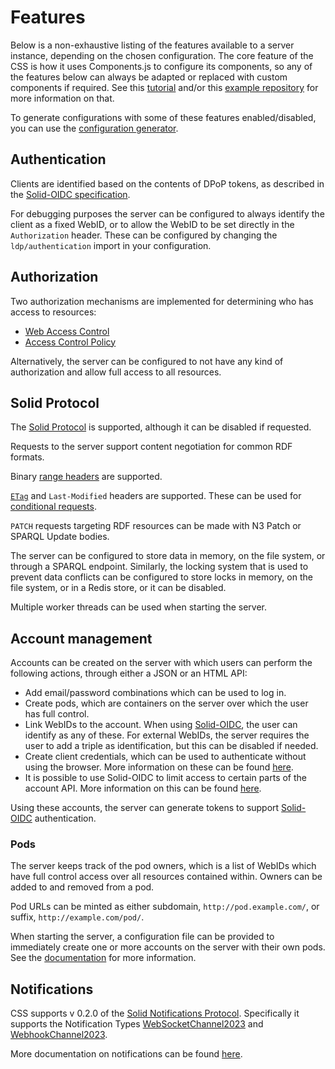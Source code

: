 # Features

Below is a non-exhaustive listing of the features available to a server instance,
depending on the chosen configuration.
The core feature of the CSS is how it uses Components.js to configure its components,
so any of the features below can always be adapted or replaced with custom components if required.
See this [tutorial](https://github.com/CommunitySolidServer/tutorials/blob/main/custom-configurations.md)
and/or this [example repository](https://github.com/CommunitySolidServer/hello-world-component)
for more information on that.

To generate configurations with some of these features enabled/disabled,
you can use the [configuration generator](https://communitysolidserver.github.io/configuration-generator/).

## Authentication

Clients are identified based on the contents of DPoP tokens,
as described in the [Solid-OIDC specification](https://solidproject.org/TR/oidc).

For debugging purposes the server can be configured to always identify the client as a fixed WebID,
or to allow the WebID to be set directly in the `Authorization` header.
These can be configured by changing the `ldp/authentication` import in your configuration.

## Authorization

Two authorization mechanisms are implemented for determining who has access to resources:

* [Web Access Control](https://solidproject.org/TR/wac)
* [Access Control Policy](https://solidproject.org/TR/acp)

Alternatively, the server can be configured to not have any kind of authorization and allow full access to all resources.

## Solid Protocol

The [Solid Protocol](https://solidproject.org/TR/protocol) is supported, although it can be disabled if requested.

Requests to the server support content negotiation for common RDF formats.

Binary [range headers](https://developer.mozilla.org/en-US/docs/Web/HTTP/Headers/Range) are supported.

[`ETag`](https://developer.mozilla.org/en-US/docs/Web/HTTP/Headers/ETag) and `Last-Modified` headers are supported.
These can be used for [conditional requests](https://developer.mozilla.org/en-US/docs/Web/HTTP/Conditional_requests).

`PATCH` requests targeting RDF resources can be made with N3 Patch or SPARQL Update bodies.

The server can be configured to store data in memory, on the file system, or through a SPARQL endpoint.
Similarly, the locking system that is used to prevent data conflicts
can be configured to store locks in memory, on the file system, or in a Redis store, or it can be disabled.

Multiple worker threads can be used when starting the server.

## Account management

Accounts can be created on the server with which users can perform the following actions,
through either a JSON or an HTML API:

* Add email/password combinations which can be used to log in.
* Create pods, which are containers on the server over which the user has full control.
* Link WebIDs to the account. When using [Solid-OIDC](https://solidproject.org/TR/oidc),
  the user can identify as any of these.
  For external WebIDs, the server requires the user to add a triple as identification,
  but this can be disabled if needed.
* Create client credentials, which can be used to authenticate without using the browser.
  More information on these can be found [here](../usage/client-credentials.md).
* It is possible to use Solid-OIDC to limit access to certain parts of the account API.
  More information on this can be found [here](../usage/identity-provider.md#access).

Using these accounts, the server can generate tokens
to support [Solid-OIDC](https://solidproject.org/TR/oidc) authentication.

### Pods

The server keeps track of the pod owners,
which is a list of WebIDs which have full control access over all resources contained within.
Owners can be added to and removed from a pod.

Pod URLs can be minted as either
subdomain, `http://pod.example.com/`, or suffix, `http://example.com/pod/`.

When starting the server, a configuration file can be provided
to immediately create one or more accounts on the server with their own pods.
See the [documentation](../usage/seeding-pods.md) for more information.

## Notifications

CSS supports v 0.2.0 of the [Solid Notifications Protocol](https://solidproject.org/TR/notifications-protocol).
Specifically it supports the Notification Types
[WebSocketChannel2023](https://solid.github.io/notifications/websocket-channel-2023)
and [WebhookChannel2023](https://solid.github.io/notifications/webhook-channel-2023).

More documentation on notifications can be found [here](../usage/notifications.md).
